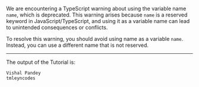 We are encountering a TypeScript warning about using the variable name `name`, which is deprecated. This warning arises because `name` is a reserved keyword in JavaScript/TypeScript, and using it as a variable name can lead to unintended consequences or conflicts.

To resolve this warning, you should avoid using name as a variable `name`. Instead, you can use a different name that is not reserved.

<hr>

The output of the Tutorial is:
```
Vishal Pandey
tmleyncodes
```